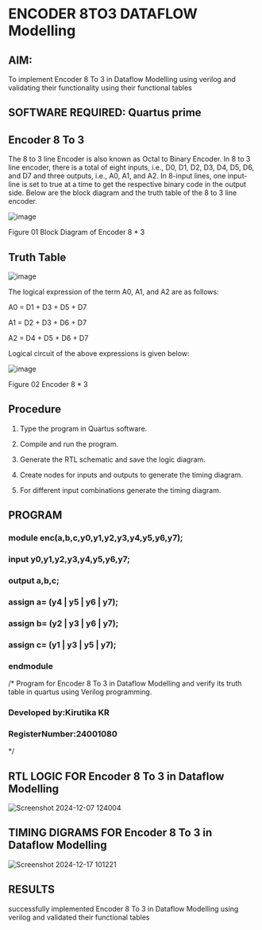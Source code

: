 # ENCODER 8TO3 DATAFLOW Modelling

## **AIM:**

To implement  Encoder 8 To 3 in Dataflow Modelling using verilog and validating their functionality using their functional tables

## **SOFTWARE REQUIRED:** Quartus prime



## **Encoder 8 To 3**

The 8 to 3 line Encoder is also known as Octal to Binary Encoder. In 8 to 3 line encoder, there is a total of eight inputs, i.e., D0, D1, D2, D3, D4, D5, D6, and D7 and three outputs, i.e., A0, A1, and A2. In 8-input lines, one input-line is set to true at a time to get the respective binary code in the output side. Below are the block diagram and the truth table of the 8 to 3 line encoder.

![image](https://github.com/naavaneetha/ENCODER8TO3DATAFLOW/assets/154305477/0bc242c1-eb9e-4c47-afe5-30428470efc3)

Figure 01  Block Diagram of Encoder 8 * 3

## **Truth Table**

![image](https://github.com/naavaneetha/ENCODER8TO3DATAFLOW/assets/154305477/35496b14-ae6e-4cd1-9abd-d6736b576575)

The logical expression of the term A0, A1, and A2 are as follows:

A0 = D1 + D3 + D5 + D7

A1 = D2 + D3 + D6 + D7

A2 = D4 + D5 + D6 + D7

Logical circuit of the above expressions is given below:

![image](https://github.com/naavaneetha/ENCODER8TO3DATAFLOW/assets/154305477/95acaee6-c873-4c75-89eb-ef09fb158053)

Figure 02  Encoder 8 * 3

## **Procedure**
1.	Type the program in Quartus software.

2.	Compile and run the program.

3.	Generate the RTL schematic and save the logic diagram.

4.	Create nodes for inputs and outputs to generate the timing diagram.

5.	For different input combinations generate the timing diagram.

## **PROGRAM**
### module enc(a,b,c,y0,y1,y2,y3,y4,y5,y6,y7);
### input y0,y1,y2,y3,y4,y5,y6,y7;
### output a,b,c;
### assign a= (y4 | y5 | y6 | y7);
### assign b= (y2 | y3 | y6 | y7);
### assign c= (y1 | y3 | y5 | y7);
### endmodule 
/* Program for Encoder 8 To 3 in Dataflow Modelling and verify its truth table in quartus using Verilog programming. 

### Developed by:Kirutika KR 
### RegisterNumber:24001080
*/

## **RTL LOGIC FOR Encoder 8 To 3 in Dataflow Modelling**
![Screenshot 2024-12-07 124004](https://github.com/user-attachments/assets/b12b810f-82f0-404b-8be4-48dd754ad5aa)

## **TIMING DIGRAMS FOR Encoder 8 To 3 in Dataflow Modelling**
![Screenshot 2024-12-17 101221](https://github.com/user-attachments/assets/e7ad2b0a-77a1-4896-b9b9-9d21256067f8)

## **RESULTS**
successfully implemented Encoder 8 To 3 in Dataflow Modelling using verilog and validated their functional tables



